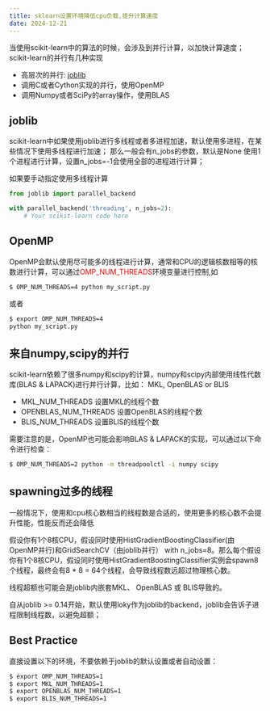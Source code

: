 ```yaml
---
title: sklearn设置环境降低cpu负载,提升计算速度
date: 2024-12-21
---
```

当使用scikit-learn中的算法的时候，会涉及到并行计算，以加快计算速度；
scikit-learn的并行有几种实现
- 高层次的并行: [joblib](https://joblib.readthedocs.io/en/latest/)
- 调用C或者Cython实现的并行，使用OpenMP
- 调用Numpy或者SciPy的array操作，使用BLAS

## joblib
scikit-learn中如果使用joblib进行多线程或者多进程加速，默认使用多进程，在某些情况下使用多线程进行加速； 那么一般会有n_jobs的参数，默认是None 使用1个进程进行计算，设置n_jobs=-1会使用全部的进程进行计算；

如果要手动指定使用多线程计算
``` python
from joblib import parallel_backend

with parallel_backend('threading', n_jobs=2):
    # Your scikit-learn code here
```
## OpenMP
OpenMP会默认使用尽可能多的线程进行计算，通常和CPU的逻辑核数相等的核数进行计算，可以通过<font color="red">OMP_NUM_THREADS</font>环境变量进行控制,如
``` bash
$ OMP_NUM_THREADS=4 python my_script.py
```
或者
``` bash
$ export OMP_NUM_THREADS=4
python my_script.py
```
## 来自numpy,scipy的并行
scikit-learn依赖了很多numpy和scipy的计算，numpy和scipy内部使用线性代数库(BLAS & LAPACK)进行并行计算，比如： MKL, OpenBLAS or BLIS
- MKL_NUM_THREADS 设置MKL的线程个数
- OPENBLAS_NUM_THREADS 设置OpenBLAS的线程个数
- BLIS_NUM_THREADS 设置BLIS的线程个数

需要注意的是，OpenMP也可能会影响BLAS & LAPACK的实现，可以通过以下命令进行检查：
``` bash
$ OMP_NUM_THREADS=2 python -m threadpoolctl -i numpy scipy
```
## spawning过多的线程
一般情况下，使用和cpu核心数相当的线程数是合适的，使用更多的核心数不会提升性能，性能反而还会降低

假设你有1个8核CPU，假设同时使用HistGradientBoostingClassifier(由OpenMP并行)和GridSearchCV（由joblib并行） with n_jobs=8。那么每个假设你有1个8核CPU，假设同时使用HistGradientBoostingClassifier实例会spawn8个线程，最终会有8 * 8 = 64个线程，会导致线程数远超过物理核心数。

线程超额也可能会是joblib内嵌套MKL、 OpenBLAS 或 BLIS导致的。

自从joblib >= 0.14开始，默认使用loky作为joblib的backend，joblib会告诉子进程限制线程数，以避免超额；

## Best Practice
直接设置以下的环境，不要依赖于joblib的默认设置或者自动设置：
``` bash
$ export OMP_NUM_THREADS=1
$ export MKL_NUM_THREADS=1
$ export OPENBLAS_NUM_THREADS=1
$ export BLIS_NUM_THREADS=1
```
